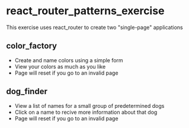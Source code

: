 # react_router_patterns_exercise

This exercise uses react_router to create two "single-page" applications

## color_factory

- Create and name colors using a simple form
- View your colors as much as you like
- Page will reset if you go to an invalid page

## dog_finder

- View a list of names for a small group of predetermined dogs
- Click on a name to recive more information about that dog
- Page will reset if you go to an invalid page
